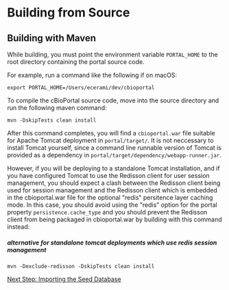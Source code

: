 # Building from Source

## Building with Maven

While building, you must point the environment variable `PORTAL_HOME` to
the root directory containing the portal source code.

For example, run a command like the following if on macOS:
```
export PORTAL_HOME=/Users/ecerami/dev/cbioportal
```

To compile the cBioPortal source code, move into the source directory and
run the following maven command:

```
mvn -DskipTests clean install
```

After this command completes, you will find a `cbioportal.war` file suitable
for Apache Tomcat deployment in `portal/target/`. It is not neccessary to
install Tomcat yourself, since a command line runnable version of Tomcat is
provided as a dependency in `portal/target/dependency/webapp-runner.jar`.

However, if you will be deploying to a standalone Tomcat installation, and
if you have configured Tomcat to use the Redisson client for user session
management, you should expect a clash between the Redisson client being
used for session management and the Redisson client which is embedded in
the cbioportal.war file for the optional "redis" persitence layer caching
mode. In this case, you should avoid using the "redis" option for the portal
property `persistence.cache_type` and you should prevent the Redisson
client from being packaged in cbioportal.war by building with this command
instead:

##### alternative for standalone tomcat deployments which use redis session management
```
mvn -Dexclude-redisson -DskipTests clean install
```

[Next Step: Importing the Seed Database](Import-the-Seed-Database.md)
